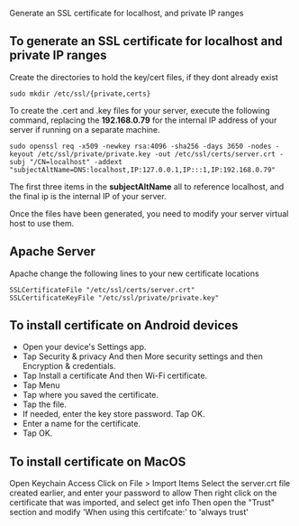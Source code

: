 Generate an SSL certificate for localhost, and private IP ranges

## To generate an SSL certificate for localhost and private IP ranges

Create the directories to hold the key/cert files, if they dont already exist
```
sudo mkdir /etc/ssl/{private,certs}
```

To create the .cert and .key files for your server, execute the following command, replacing the **192.168.0.79** for the internal IP address of your server if running on a separate machine.

```
sudo openssl req -x509 -newkey rsa:4096 -sha256 -days 3650 -nodes -keyout /etc/ssl/private/private.key -out /etc/ssl/certs/server.crt -subj "/CN=localhost" -addext "subjectAltName=DNS:localhost,IP:127.0.0.1,IP:::1,IP:192.168.0.79"
```

The first three items in the **subjectAltName** all to reference localhost, and the final ip is the internal IP of your server.

Once the files have been generated, you need to modify your server virtual host to use them.

## Apache Server
Apache change the following lines to your new certificate locations

```
SSLCertificateFile "/etc/ssl/certs/server.crt"
SSLCertificateKeyFile "/etc/ssl/private/private.key"
```

## To install certificate on Android devices

- Open your device's Settings app.
- Tap Security & privacy And then More security settings and then Encryption & credentials.
- Tap Install a certificate And then Wi-Fi certificate.
- Tap Menu
- Tap where you saved the certificate.
- Tap the file.
- If needed, enter the key store password. Tap OK.
- Enter a name for the certificate.
- Tap OK.

## To install certificate on MacOS

Open Keychain Access
Click on File > Import Items
Select the server.crt file created earlier, and enter your password to allow
Then right click on the certificate that was imported, and select get info
Then open the "Trust" section and modify 'When using this certifcate:' to 'always trust'
